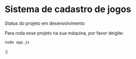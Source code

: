 <h1> Sistema de cadastro de jogos </h1>
Status do projeto em desenvolvimento


Para roda esse projeto na sua máquina, por favor deigite:
```
node app.js
```

:)
